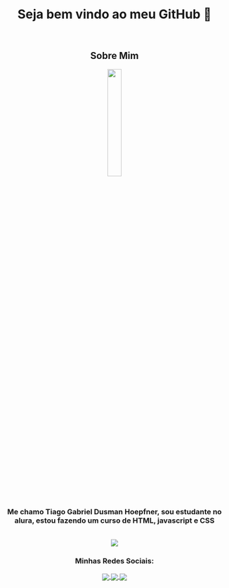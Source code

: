   <h1 align="center">Seja bem vindo ao meu GitHub 👋</h1>
  <br>
  <h2 align="center">Sobre Mim</h2>
  <div align="center">
    <img src="./foto-minha.jpg" width="25%">
    <h3>Me chamo Tiago Gabriel Dusman Hoepfner, sou estudante no alura, estou fazendo um curso de HTML, javascript e CSS</h3>
    <br>
    <img src="https://github-readme-stats.vercel.app/api/top-langs/?username=Teaguinho-feiu&layout=compact">
    <br>
      <h3>Minhas Redes Sociais:</h3>
    <a href="https://twitter.com/teaguinho_feiu">
      <img align="center" src="https://camo.githubusercontent.com/5d03c86f6a75f7cbe80d135d9162fbf6dc46a31253cf30a8e9bb8279b4d574d3/68747470733a2f2f696d672e736869656c64732e696f2f62616467652f547769747465722d3144413146323f7374796c653d666f722d7468652d6261646765266c6f676f3d74776974746572266c6f676f436f6c6f723d7768697465" data-canonical-src="https://img.shields.io/badge/Twitter-1DA1F2?style=for-the-badge&amp;logo=twitter&amp;logoColor=white" style="max-width:100%;">
    </a>
    <a href="#">
      <img align="center" src="https://camo.githubusercontent.com/fa3a73dd59b1846fafccff262b3b19effed1f11c069e267ccf72c9227867a32f/68747470733a2f2f696d672e736869656c64732e696f2f62616467652f446973636f72642d3732383944413f7374796c653d666f722d7468652d6261646765266c6f676f3d646973636f7264266c6f676f436f6c6f723d7768697465266c696e6b3d68747470733a2f2f646973636f72642e67672f5a503766477973" data-canonical-src="https://img.shields.io/badge/Discord-7289DA?style=for-the-badge&amp;logo=discord&amp;logoColor=white&amp;link=https://discord.gg/ZP7fGys" style="max-width:100%;">
    </a>
    <a href="https://www.youtube.com/channel/UCswxFcJ7dS3WI92-8ZUfB0w">
      <img align="center" src="https://camo.githubusercontent.com/d79c5549652f9c7690992eb49571d216a70a480681561cbd93bfbfc77c491e54/68747470733a2f2f696d672e736869656c64732e696f2f62616467652f596f75547562652d4646303030303f7374796c653d666f722d7468652d6261646765266c6f676f3d796f7574756265266c6f676f436f6c6f723d7768697465" data-canonical-src="https://img.shields.io/badge/YouTube-FF0000?style=for-the-badge&amp;logo=youtube&amp;logoColor=white" style="max-width:100%;">
    </a>
  </div>
